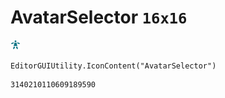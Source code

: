 # AvatarSelector `16x16`
<img src="/img/AvatarSelector.png" width=16 height=16>

``` CSharp
EditorGUIUtility.IconContent("AvatarSelector")
```
```
3140210110609189590
```
